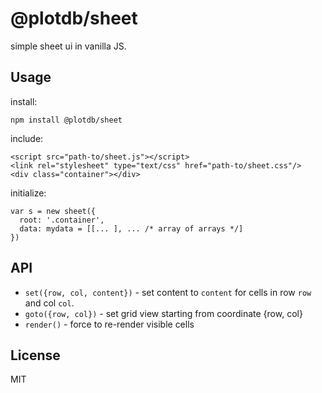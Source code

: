 # @plotdb/sheet

simple sheet ui in vanilla JS.



## Usage

install:

    npm install @plotdb/sheet


include:

    <script src="path-to/sheet.js"></script>
    <link rel="stylesheet" type="text/css" href="path-to/sheet.css"/>
    <div class="container"></div>


initialize:

    var s = new sheet({
      root: '.container',
      data: mydata = [[... ], ... /* array of arrays */]
    })


## API

 - `set({row, col, content})` - set content to `content` for cells in row `row` and col `col`.
 - `goto({row, col})` - set grid view starting from coordinate {row, col}
 - `render()` - force to re-render visible cells

## License

MIT
